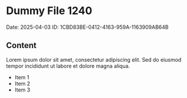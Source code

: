 # Dummy File 1240

Date: 2025-04-03
ID: 1CBD83BE-0412-4163-959A-1163909AB64B

## Content

Lorem ipsum dolor sit amet, consectetur adipiscing elit.
Sed do eiusmod tempor incididunt ut labore et dolore magna aliqua.

* Item 1
* Item 2
* Item 3
